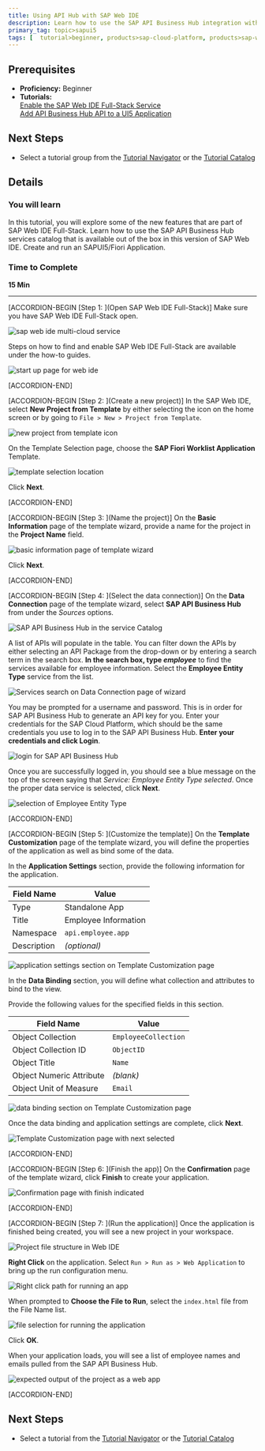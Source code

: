 ```yaml
---
title: Using API Hub with SAP Web IDE
description: Learn how to use the SAP API Business Hub integration with SAP Web IDE
primary_tag: topic>sapui5
tags: [  tutorial>beginner, products>sap-cloud-platform, products>sap-web-ide ]
---
```


## Prerequisites  
 - **Proficiency:** Beginner
 - **Tutorials:** <br>[Enable the SAP Web IDE Full-Stack Service](https://www.sap.com/developer/tutorials/webide-onboarding-mc.html) <br>
 [Add API Business Hub API to a UI5 Application](https://www.sap.com/developer/tutorials/hcp-abh-api-ui5-app.html)

## Next Steps
 - Select a tutorial group from the [Tutorial Navigator](https://www.sap.com/developer/tutorial-navigator.html) or the [Tutorial Catalog](https://www.sap.com/developer/tutorial-navigator.tutorials.html)

## Details
### You will learn  
In this tutorial, you will explore some of the new features that are part of SAP Web IDE Full-Stack. Learn how to use the SAP API Business Hub services catalog that is available out of the box in this version of SAP Web IDE. Create and run an SAPUI5/Fiori Application. 

### Time to Complete
**15 Min**

---

[ACCORDION-BEGIN [Step 1: ](Open SAP Web IDE Full-Stack)]
Make sure you have SAP Web IDE Full-Stack open.

![sap web ide multi-cloud service](1.png)

Steps on how to find and enable SAP Web IDE Full-Stack are available under the how-to guides.

![start up page for web ide](2.png)


[ACCORDION-END]

[ACCORDION-BEGIN [Step 2: ](Create a new project)]
In the SAP Web IDE, select **New Project from Template** by either selecting the icon on the home screen or by going to `File > New > Project from Template`.

![new project from template icon](3.png)

On the Template Selection page, choose the **SAP Fiori Worklist Application** Template.

![template selection location](4.png)

Click **Next**.


[ACCORDION-END]


[ACCORDION-BEGIN [Step 3: ](Name the project)]
On the **Basic Information** page of the template wizard, provide a name for the project in the **Project Name** field.

![basic information page of template wizard](5.png)

Click **Next**.


[ACCORDION-END]

[ACCORDION-BEGIN [Step 4: ](Select the data connection)]
On the **Data Connection** page of the template wizard, select **SAP API Business Hub** from under the _Sources_ options.

![SAP API Business Hub in the service Catalog](6.png)

A list of APIs will populate in the table. You can filter down the APIs by either selecting an API Package from the drop-down or by entering a search term in the search box. **In the search box, type _employee_** to find the services available for employee information. Select the **Employee Entity Type** service from the list.

![Services search on Data Connection page of wizard](6b.png)

You may be prompted for a username and password. This is in order for SAP API Business Hub to generate an API key for you. Enter your credentials for the SAP Cloud Platform, which should be the same credentials you use to log in to the SAP API Business Hub. **Enter your credentials and click Login**.

![login for SAP API Business Hub](7.png)

Once you are successfully logged in, you should see a blue message on the top of the screen saying that _Service: Employee Entity Type selected_. Once the proper data service is selected, click **Next**.

![selection of Employee Entity Type](8.png)


[ACCORDION-END]

[ACCORDION-BEGIN [Step 5: ](Customize the template)]
On the **Template Customization** page of the template wizard, you will define the properties of the application as well as bind some of the data.

In the **Application Settings** section, provide the following information for the application.

Field Name | Value
--- | ---
Type | Standalone App
Title | Employee Information
Namespace | `api.employee.app`
Description | _(optional)_

![application settings section on Template Customization page](9.png)

In the **Data Binding** section, you will define what collection and attributes to bind to the view.

Provide the following values for the specified fields in this section.

Field Name | Value
--- | ---
Object Collection | `EmployeeCollection`
Object Collection ID | `ObjectID`
Object Title | `Name`
Object Numeric Attribute | _(blank)_
Object Unit of Measure | `Email`

![data binding section on Template Customization page](10.png)

Once the data binding and application settings are complete, click **Next**.

![Template Customization page with next selected](11.png)


[ACCORDION-END]

[ACCORDION-BEGIN [Step 6: ](Finish the app)]
On the **Confirmation** page of the template wizard, click **Finish**  to create your application.

![Confirmation page with finish indicated](12.png)


[ACCORDION-END]

[ACCORDION-BEGIN [Step 7: ](Run the application)]
Once the application is finished being created, you will see a new project in your workspace.

![Project file structure in Web IDE](13.png)

**Right Click** on the application. Select `Run > Run as > Web Application` to bring up the run configuration menu.

![Right click path for running an app](14.png)

When prompted to **Choose the File to Run**, select the `index.html` file from the File Name list.

![file selection for running the application](15.png)

Click **OK**.

When your application loads, you will see a list of employee names and emails pulled from the SAP API Business Hub.

![expected output of the project as a web app](16.png)


[ACCORDION-END]


## Next Steps
- Select a tutorial from the [Tutorial Navigator](https://www.sap.com/developer/tutorial-navigator.html) or the [Tutorial Catalog](https://www.sap.com/developer/tutorial-navigator.tutorials.html)
